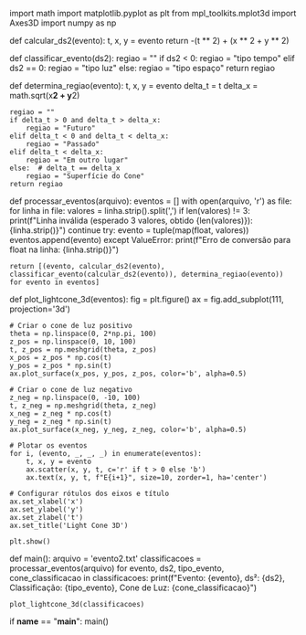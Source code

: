 import math
import matplotlib.pyplot as plt
from mpl_toolkits.mplot3d import Axes3D
import numpy as np

def calcular_ds2(evento):
    t, x, y = evento
    return -(t ** 2) + (x ** 2 + y ** 2)

def classificar_evento(ds2):
    regiao = ""
    if ds2 < 0:
        regiao = "tipo tempo"
    elif ds2 == 0:
        regiao = "tipo luz"
    else:
        regiao = "tipo espaço"
    return regiao

def determina_regiao(evento):
    t, x, y = evento
    delta_t = t
    delta_x = math.sqrt(x**2 + y**2)

    regiao = ""
    if delta_t > 0 and delta_t > delta_x:
        regiao = "Futuro"
    elif delta_t < 0 and delta_t < delta_x:
        regiao = "Passado"
    elif delta_t < delta_x:
        regiao = "Em outro lugar"
    else:  # delta_t == delta_x
        regiao = "Superfície do Cone"
    return regiao

def processar_eventos(arquivo):
    eventos = []
    with open(arquivo, 'r') as file:
        for linha in file:
            valores = linha.strip().split(',')
            if len(valores) != 3:
                print(f"Linha inválida (esperado 3 valores, obtido {len(valores)}): {linha.strip()}")
                continue
            try:
                evento = tuple(map(float, valores))
                eventos.append(evento)
            except ValueError:
                print(f"Erro de conversão para float na linha: {linha.strip()}")

    return [(evento, calcular_ds2(evento), classificar_evento(calcular_ds2(evento)), determina_regiao(evento)) for evento in eventos]

def plot_lightcone_3d(eventos):
    fig = plt.figure()
    ax = fig.add_subplot(111, projection='3d')

    # Criar o cone de luz positivo
    theta = np.linspace(0, 2*np.pi, 100)
    z_pos = np.linspace(0, 10, 100)
    t, z_pos = np.meshgrid(theta, z_pos)
    x_pos = z_pos * np.cos(t)
    y_pos = z_pos * np.sin(t)
    ax.plot_surface(x_pos, y_pos, z_pos, color='b', alpha=0.5)

    # Criar o cone de luz negativo
    z_neg = np.linspace(0, -10, 100)
    t, z_neg = np.meshgrid(theta, z_neg)
    x_neg = z_neg * np.cos(t)
    y_neg = z_neg * np.sin(t)
    ax.plot_surface(x_neg, y_neg, z_neg, color='b', alpha=0.5)

    # Plotar os eventos
    for i, (evento, _, _, _) in enumerate(eventos):
        t, x, y = evento
        ax.scatter(x, y, t, c='r' if t > 0 else 'b')
        ax.text(x, y, t, f"E{i+1}", size=10, zorder=1, ha='center')

    # Configurar rótulos dos eixos e título
    ax.set_xlabel('x')
    ax.set_ylabel('y')
    ax.set_zlabel('t')
    ax.set_title('Light Cone 3D')

    plt.show()

def main():
    arquivo = 'evento2.txt'
    classificacoes = processar_eventos(arquivo)
    for evento, ds2, tipo_evento, cone_classificacao in classificacoes:
        print(f"Evento: {evento}, ds²: {ds2}, Classificação: {tipo_evento}, Cone de Luz: {cone_classificacao}")

    plot_lightcone_3d(classificacoes)

if __name__ == "__main__":
    main()
